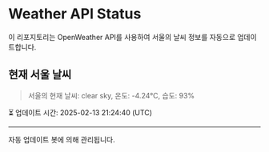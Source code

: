 
# Weather API Status

이 리포지토리는 OpenWeather API를 사용하여 서울의 날씨 정보를 자동으로 업데이트합니다.

## 현재 서울 날씨
> 서울의 현재 날씨: clear sky, 온도: -4.24°C, 습도: 93%

⏳ 업데이트 시간: 2025-02-13 21:24:40 (UTC)

---
자동 업데이트 봇에 의해 관리됩니다.
